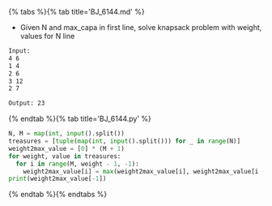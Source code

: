 {% tabs %}{% tab title='BJ_6144.md' %}

* Given N and max_capa in first line, solve knapsack problem with weight, values for N line

```txt
Input:
4 6
1 4
2 6
3 12
2 7

Output: 23
```

{% endtab %}{% tab title='BJ_6144.py' %}

```py
N, M = map(int, input().split())
treasures = [tuple(map(int, input().split())) for _ in range(N)]
weight2max_value = [0] * (M + 1)
for weight, value in treasures:
  for i in range(M, weight - 1, -1):
    weight2max_value[i] = max(weight2max_value[i], weight2max_value[i - weight] + value)
print(weight2max_value[-1])
```

{% endtab %}{% endtabs %}
